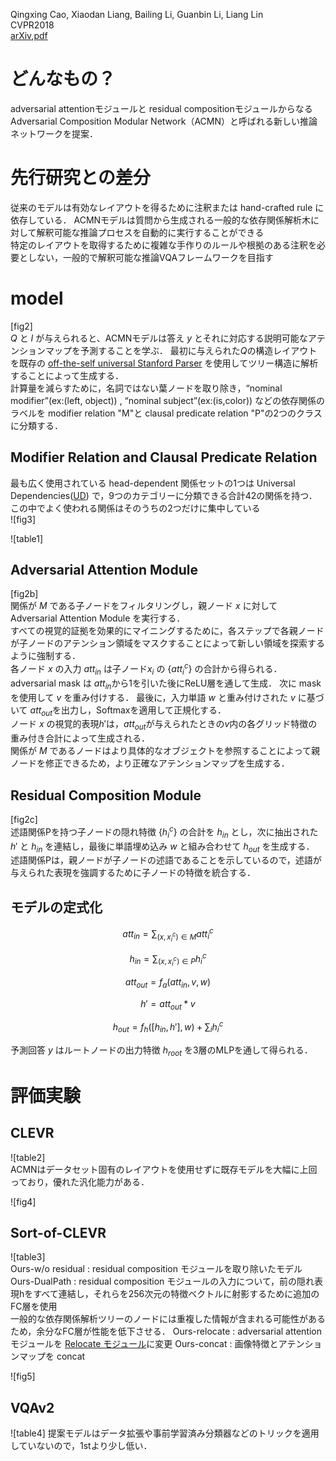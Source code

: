 Qingxing Cao, Xiaodan Liang, Bailing Li, Guanbin Li, Liang Lin  
CVPR2018  
[arXiv](https://arxiv.org/abs/1804.00105),[pdf](https://arxiv.org/pdf/1804.00105.pdf)

# どんなもの？
adversarial attentionモジュールと residual compositionモジュールからなる Adversarial Composition Modular Network（ACMN）と呼ばれる新しい推論ネットワークを提案．  
 

# 先行研究との差分
従来のモデルは有効なレイアウトを得るために注釈または hand-crafted rule に依存している．
ACMNモデルは質問から生成される一般的な依存関係解析木に対して解釈可能な推論プロセスを自動的に実行することができる  
特定のレイアウトを取得するために複雑な手作りのルールや根拠のある注釈を必要としない，一般的で解釈可能な推論VQAフレームワークを目指す


# model
[fig2]  
$Q$ と $I$ が与えられると、ACMNモデルは答え $y$ とそれに対応する説明可能なアテンションマップを予測することを学ぶ．
最初に与えられた$Q$の構造レイアウトを既存の [off-the-self universal Stanford Parser](https://cs.stanford.edu/~danqi/papers/emnlp2014.pdf) を使用してツリー構造に解析することによって生成する．  
計算量を減らすために，名詞ではない葉ノードを取り除き，“nominal modifier”(ex:(left, object)) , “nominal subject”(ex:(is,color)) などの依存関係のラベルを modifier relation "M"と clausal predicate relation "P"の2つのクラスに分類する．

## Modifier Relation and Clausal Predicate Relation
最も広く使用されている head-dependent 関係セットの1つは Universal Dependencies([UD](https://nlp.stanford.edu/pubs/USD_LREC14_paper_camera_ready.pdf)) で，9つのカテゴリーに分類できる合計42の関係を持つ．  
この中でよく使われる関係はそのうちの2つだけに集中している  
![fig3]

![table1]  


## Adversarial Attention Module
[fig2b]  
関係が $M$ である子ノードをフィルタリングし，親ノード $x$ に対して Adversarial Attention Module を実行する．  
すべての視覚的証拠を効果的にマイニングするために，各ステップで各親ノードが子ノードのアテンション領域をマスクすることによって新しい領域を探索するように強制する．    
各ノード $x$ の入力 $att_{in}$ は子ノード$x_i$ の $\{att_i^c\}$ の合計から得られる．adversarial mask は $att_{in}$から1を引いた後にReLU層を通して生成．
次に mask を使用して $v$ を重み付けする．
最後に，入力単語 $w$ と重み付けされた $v$ に基づいて $att_{out}$を出力し，Softmaxを適用して正規化する．  
ノード $x$ の視覚的表現$h'$は，$att_{out}$が与えられたときの$v$内の各グリッド特徴の重み付き合計によって生成される．  
関係が $M$ であるノードはより具体的なオブジェクトを参照することによって親ノードを修正できるため，より正確なアテンションマップを生成する．

## Residual Composition Module
[fig2c]  
述語関係Pを持つ子ノードの隠れ特徴 $\{h_i^c\}$ の合計を $h_{in}$ とし，次に抽出された $h'$ と $h_{in}$ を連結し，最後に単語埋め込み $w$ と組み合わせて $h_{out}$ を生成する．  
述語関係Pは，親ノードが子ノードの述語であることを示しているので，述語が与えられた表現を強調するために子ノードの特徴を統合する．


## モデルの定式化

```math
att_{in}=\sum_{(x,x_i^c)\in M} att_i^c
```

```math
h_{in}=\sum_{(x,x_i^c)\in P} h_i^c
```

```math
att_{out}=f_a(att_{in},v,w)
```


```math
h'=att_{out}*v
```

```math
h_{out}=f_h([h_{in},h'],w)+\sum_i h_i^c
```



予測回答 $y$ はルートノードの出力特徴 $h_{root}$ を3層のMLPを通して得られる．



# 評価実験
## CLEVR
![table2]  
ACMNはデータセット固有のレイアウトを使用せずに既存モデルを大幅に上回っており，優れた汎化能力がある．

![fig4]  

## Sort-of-CLEVR
![table3]  
Ours-w/o residual : residual composition モジュールを取り除いたモデル  
Ours-DualPath : residual composition モジュールの入力について，前の隠れ表現hをすべて連結し，それらを256次元の特徴ベクトルに射影するために追加のFC層を使用  
一般的な依存関係解析ツリーのノードには重複した情報が含まれる可能性があるため，余分なFC層が性能を低下させる．
Ours-relocate : adversarial attention モジュールを [Relocate モジュール](https://arxiv.org/pdf/1704.05526.pdf)に変更
Ours-concat : 画像特徴とアテンションマップを concat 

![fig5]

## VQAv2
![table4]
提案モデルはデータ拡張や事前学習済み分類器などのトリックを適用していないので，1stより少し低い．

